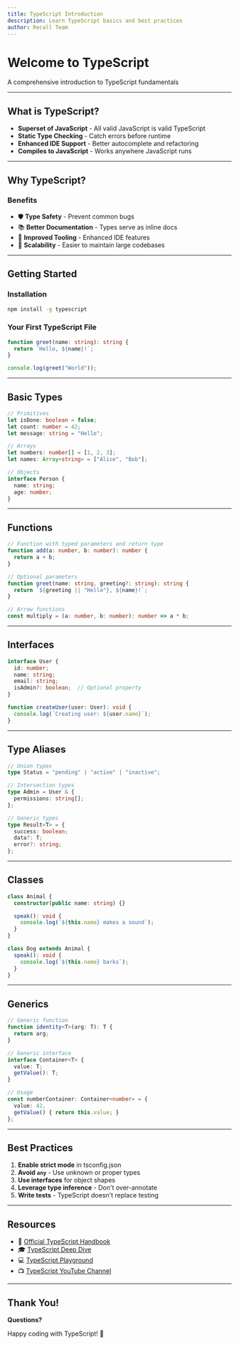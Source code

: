 ```yaml
---
title: TypeScript Introduction
description: Learn TypeScript basics and best practices
author: Recall Team
---
```

# Welcome to TypeScript

A comprehensive introduction to TypeScript fundamentals

---

## What is TypeScript?

- **Superset of JavaScript** - All valid JavaScript is valid TypeScript
- **Static Type Checking** - Catch errors before runtime
- **Enhanced IDE Support** - Better autocomplete and refactoring
- **Compiles to JavaScript** - Works anywhere JavaScript runs

---

## Why TypeScript?

### Benefits

- 🛡️ **Type Safety** - Prevent common bugs
- 📚 **Better Documentation** - Types serve as inline docs
- 🔧 **Improved Tooling** - Enhanced IDE features
- 🚀 **Scalability** - Easier to maintain large codebases

---

## Getting Started

### Installation

```bash
npm install -g typescript
```

### Your First TypeScript File

```typescript
function greet(name: string): string {
  return `Hello, ${name}!`;
}

console.log(greet("World"));
```

---

## Basic Types

```typescript
// Primitives
let isDone: boolean = false;
let count: number = 42;
let message: string = "Hello";

// Arrays
let numbers: number[] = [1, 2, 3];
let names: Array<string> = ["Alice", "Bob"];

// Objects
interface Person {
  name: string;
  age: number;
}
```

---

## Functions

```typescript
// Function with typed parameters and return type
function add(a: number, b: number): number {
  return a + b;
}

// Optional parameters
function greet(name: string, greeting?: string): string {
  return `${greeting || "Hello"}, ${name}!`;
}

// Arrow functions
const multiply = (a: number, b: number): number => a * b;
```

---

## Interfaces

```typescript
interface User {
  id: number;
  name: string;
  email: string;
  isAdmin?: boolean;  // Optional property
}

function createUser(user: User): void {
  console.log(`Creating user: ${user.name}`);
}
```

---

## Type Aliases

```typescript
// Union types
type Status = "pending" | "active" | "inactive";

// Intersection types
type Admin = User & {
  permissions: string[];
};

// Generic types
type Result<T> = {
  success: boolean;
  data?: T;
  error?: string;
};
```

---

## Classes

```typescript
class Animal {
  constructor(public name: string) {}

  speak(): void {
    console.log(`${this.name} makes a sound`);
  }
}

class Dog extends Animal {
  speak(): void {
    console.log(`${this.name} barks`);
  }
}
```

---

## Generics

```typescript
// Generic function
function identity<T>(arg: T): T {
  return arg;
}

// Generic interface
interface Container<T> {
  value: T;
  getValue(): T;
}

// Usage
const numberContainer: Container<number> = {
  value: 42,
  getValue() { return this.value; }
};
```

---

## Best Practices

1. **Enable strict mode** in tsconfig.json
2. **Avoid `any`** - Use unknown or proper types
3. **Use interfaces** for object shapes
4. **Leverage type inference** - Don't over-annotate
5. **Write tests** - TypeScript doesn't replace testing

---

## Resources

- 📖 [Official TypeScript Handbook](https://www.typescriptlang.org/docs/)
- 🎓 [TypeScript Deep Dive](https://basarat.gitbook.io/typescript/)
- 💻 [TypeScript Playground](https://www.typescriptlang.org/play)
- 📺 [TypeScript YouTube Channel](https://www.youtube.com/c/typescript)

---

## Thank You!

**Questions?**

Happy coding with TypeScript! 🎉
